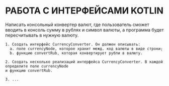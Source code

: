 # РАБОТА С ИНТЕРФЕЙСАМИ KOTLIN

Написать консольный конвертер валют, где пользователь сможет вводить в консоль сумму в рублях и символ валюты, 
а программа будет пересчитывать в нужную валюту.

    1. Создать интерфейс CurrencyConverter. Он должен описывать:
      a. поле currencyNode, которое хранит межд. код валюты в виде строки;
      b. функцию convertRub, которая конвертирует рубли в валюту.
    
    2. Создать несколько реализаций интерфейса CurrencyConverter. В каждой определите поле currencyNode
    и функцию convertRub.
    
    3. ...
